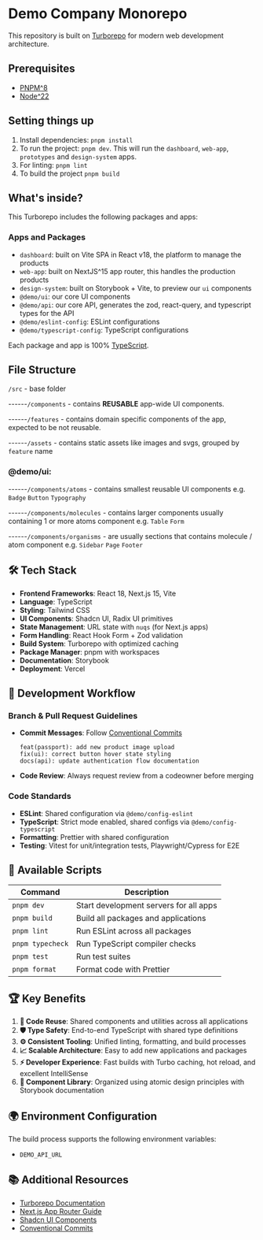 # Demo Company Monorepo

This repository is built on [Turborepo](https://turbo.build/repo/docs) for modern web development architecture.

## Prerequisites

- [PNPM^8](https://pnpm.io/)
- [Node^22](https://nodejs.org/en/blog/release/v22.11.0)

## Setting things up

1. Install dependencies: `pnpm install`
2. To run the project: `pnpm dev`. This will run the `dashboard`, `web-app`, `prototypes` and `design-system` apps.
3. For linting: `pnpm lint`
4. To build the project `pnpm build`

## What's inside?

This Turborepo includes the following packages and apps:

### Apps and Packages

- `dashboard`: built on Vite SPA in React v18, the platform to manage the products
- `web-app`: built on NextJS^15 app router, this handles the production products
- `design-system`: built on Storybook + Vite, to preview our `ui` components
- `@demo/ui`: our core UI components
- `@demo/api`: our core API, generates the zod, react-query, and typescript types for the API
- `@demo/eslint-config`: ESLint configurations
- `@demo/typescript-config`: TypeScript configurations

Each package and app is 100% [TypeScript](https://www.typescriptlang.org/).

## File Structure

`/src` - base folder

------`/components` - contains **REUSABLE** app-wide UI components.

------`/features` - contains domain specific components of the app, expected to be not reusable.

------`/assets` - contains static assets like images and svgs, grouped by `feature` name

### @demo/ui:

------`/components/atoms` - contains smallest reusable UI components e.g. `Badge` `Button` `Typography`

------`/components/molecules` - contains larger components usually containing 1 or more atoms component e.g. `Table` `Form`

------`/components/organisms` - are usually sections that contains molecule / atom component e.g. `Sidebar` `Page` `Footer`

## 🛠️ Tech Stack

- **Frontend Frameworks**: React 18, Next.js 15, Vite
- **Language**: TypeScript
- **Styling**: Tailwind CSS
- **UI Components**: Shadcn UI, Radix UI primitives
- **State Management**: URL state with `nuqs` (for Next.js apps)
- **Form Handling**: React Hook Form + Zod validation
- **Build System**: Turborepo with optimized caching
- **Package Manager**: pnpm with workspaces
- **Documentation**: Storybook
- **Deployment**: Vercel

## 🔧 Development Workflow

### Branch & Pull Request Guidelines

- **Commit Messages**: Follow [Conventional Commits](https://www.conventionalcommits.org/)

  ```
  feat(passport): add new product image upload
  fix(ui): correct button hover state styling
  docs(api): update authentication flow documentation
  ```

- **Code Review**: Always request review from a codeowner before merging

### Code Standards

- **ESLint**: Shared configuration via `@demo/config-eslint`
- **TypeScript**: Strict mode enabled, shared configs via `@demo/config-typescript`
- **Formatting**: Prettier with shared configuration
- **Testing**: Vitest for unit/integration tests, Playwright/Cypress for E2E

## 🚦 Available Scripts

| Command          | Description                            |
| ---------------- | -------------------------------------- |
| `pnpm dev`       | Start development servers for all apps |
| `pnpm build`     | Build all packages and applications    |
| `pnpm lint`      | Run ESLint across all packages         |
| `pnpm typecheck` | Run TypeScript compiler checks         |
| `pnpm test`      | Run test suites                        |
| `pnpm format`    | Format code with Prettier              |

## 🏆 Key Benefits

1. **🔄 Code Reuse**: Shared components and utilities across all applications
2. **🛡️ Type Safety**: End-to-end TypeScript with shared type definitions
3. **⚙️ Consistent Tooling**: Unified linting, formatting, and build processes
4. **📈 Scalable Architecture**: Easy to add new applications and packages
5. **⚡ Developer Experience**: Fast builds with Turbo caching, hot reload, and excellent IntelliSense
6. **🧩 Component Library**: Organized using atomic design principles with Storybook documentation

## 🌍 Environment Configuration

The build process supports the following environment variables:

- `DEMO_API_URL`

## 📚 Additional Resources

- [Turborepo Documentation](https://turbo.build/repo/docs)
- [Next.js App Router Guide](https://nextjs.org/docs/app)
- [Shadcn UI Components](https://ui.shadcn.com/)
- [Conventional Commits](https://www.conventionalcommits.org/)
